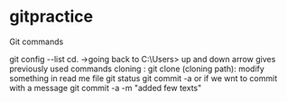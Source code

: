 # gitpractice
Git commands

 git config --list
 cd. ->going back to C:\Users>
up and down arrow gives previously used commands
cloning : git clone (cloning path):
modify something in read me file
git status
git commit -a
or
if we wnt to commit with a message
git commit -a -m "added few texts"
